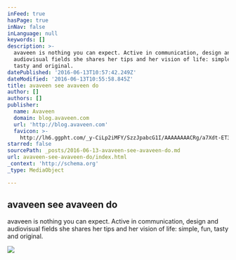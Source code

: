 ```yaml
---
inFeed: true
hasPage: true
inNav: false
inLanguage: null
keywords: []
description: >-
  avaveen is nothing you can expect. Active in communication, design and
  audiovisual fields she shares her tips and her vision of life: simple, fun,
  tasty and original.
datePublished: '2016-06-13T10:57:42.249Z'
dateModified: '2016-06-13T10:55:58.845Z'
title: avaveen see avaveen do
author: []
authors: []
publisher:
  name: Avaveen
  domain: blog.avaveen.com
  url: 'http://blog.avaveen.com'
  favicon: >-
    http://lh6.ggpht.com/_y-CiLp2iMFY/SzzJpabcG1I/AAAAAAAACRg/a7Xdt-ET338/s128/favipng.png
starred: false
sourcePath: _posts/2016-06-13-avaveen-see-avaveen-do.md
url: avaveen-see-avaveen-do/index.html
_context: 'http://schema.org'
_type: MediaObject

---
```

<article style=""><h1>avaveen see avaveen do</h1><p>avaveen is nothing you can expect. Active in communication, design and audiovisual fields she shares her tips and her vision of life: simple, fun, tasty and original.</p><img src="http://3.bp.blogspot.com/-504-GrM9pYA/UzxtuOcQCpI/AAAAAAAAWXI/LWFwkstb1Jo/w1200-h630-p-nu/IMAG0523_1.jpg" /></article>